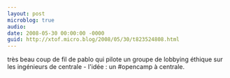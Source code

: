 ```yaml
---
layout: post
microblog: true
audio: 
date: 2008-05-30 00:00:00 -0000
guid: http://xtof.micro.blog/2008/05/30/t823524808.html
---
```

très beau coup de fil de pablo qui pilote un groupe de lobbying éthique sur les ingénieurs de centrale - l'idée : un #opencamp à centrale.

